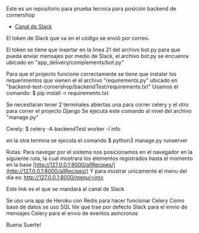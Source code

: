 Este es un repositorio para prueba tecnica para posición backend de cornershop

- [Canal de Slack](https://compaiaprueba.slack.com/archives/C020235MGCW)

El token de Slack que va en el código se envió por correo.

El token se tiene que insertar en la linea 21 del archivo bot.py para que pueda enviar mensajes por medio de Slack, el archivo bot.py se encuenra ubicado en "app_delivery/complements/bot.py"

Para que el projecto funcione correctamente se tiene que instalar los requerimentos que vienen el el archivo "requirements.py"  ubicado en "backend-test-cornershop/backendTest/requirements.txt"
Usamos el comando:
$ pip install -r requirements.txt

Se necesitaran tener 2 terminales abiertas una para correr celery y el otro para correr el projecto Django
Se ejecuta este comando al nivel del archivo "manage.py"

Cerely:
$ celery -A backendTest worker -l info

en la otra termina se ejecuta el comando
$ python3 manage.py runserver

Rutas:
Para navegar por el sistema nos posicionamos en el navegador en la siguiente ruta, la cual mostrara los elementos registrados hasta el momento en la base
[http://127.0.0.1:8000/allRecipes/](http://127.0.0.1:8000/allRecipes/)
Y para mostrar unicamente el menu del día es:
[http://127.0.0.1:8000/menu/<int<](http://127.0.0.1:8000/menu/1)

Este link es el que se mandará al canal de Slack

Se uso una app de Heroku con Redis para hacer funcionar Celery
Como base de datos se uso SQL lite que trae por defecto
Slack para el envio de mensajes
Celery para el envio de eventos asincronos

Buena Suerte!
  



